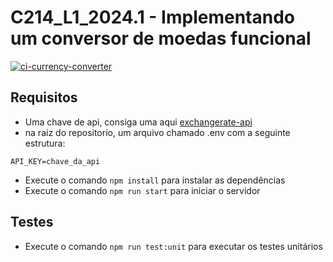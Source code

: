 # C214_L1_2024.1 - Implementando um conversor de moedas funcional

[![ci-currency-converter](https://github.com/lrgsouza/C214_L1_2024.1/actions/workflows/ci%20copy.yml/badge.svg)](https://github.com/lrgsouza/C214_L1_2024.1/actions/workflows/ci-currency-converter.yml)

## Requisitos
- Uma chave de api, consiga uma aqui [exchangerate-api](https://app.exchangerate-api.com/)
- na raiz do repositorio, um arquivo chamado .env com a seguinte estrutura:
```
API_KEY=chave_da_api
```
- Execute o comando `npm install` para instalar as dependências
- Execute o comando `npm run start` para iniciar o servidor

## Testes
- Execute o comando `npm run test:unit` para executar os testes unitários
